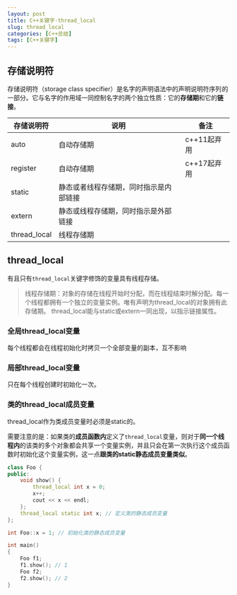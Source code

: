```yaml
---
layout: post
title: C++关键字-thread_local
slug: thread_local
categories: [C++总结]
tags: [C++关键字]
---
```


## 存储说明符
存储说明符（storage class specifier）是名字的声明语法中的声明说明符序列 的一部分。它与名字的作用域一同控制名字的两个独立性质：它的**存储期**和它的**链接**。

|存储说明符  |说明  |备注  |
|---------|---------|---------|
|auto     |自动存储期|c++11起弃用|
|register     |自动存储期|c++17起弃用|
|static     |静态或者线程存储期，同时指示是内部链接|         |
|extern     |静态或线程存储期，同时指示是外部链接|         |
|thread_local     |线程存储期|         |

## thread_local
有且只有`thread_local`关键字修饰的变量具有线程存储。
> 线程存储期：对象的存储在线程开始时分配，而在线程结束时解分配。每一个线程都拥有一个独立的变量实例。唯有声明为thread_local的对象拥有此存储期。 thread_local能与static或extern一同出现，以指示链接属性。

### 全局thread_local变量
每个线程都会在线程初始化时拷贝一个全部变量的副本，互不影响
### 局部thread_local变量
只在每个线程创建时初始化一次。
### 类的thread_local成员变量
thread_local作为类成员变量时必须是static的。

需要注意的是：如果类的**成员函数内**定义了`thread_local`变量，则对于**同一个线程内**的该类的多个对象都会共享一个变量实例，并且只会在第一次执行这个成员函数时初始化这个变量实例，这一点**跟类的static静态成员变量类似**。

```cpp
class Foo {
public:
    void show() {
        thread_local int x = 0;
        x++;
        cout << x << endl;
    };
    thread_local static int x; // 定义类的静态成员变量
};

int Foo::x = 1; // 初始化类的静态成员变量

int main()
{
    Foo f1;
    f1.show(); // 1
    Foo f2;
    f2.show(); // 2
}
```
